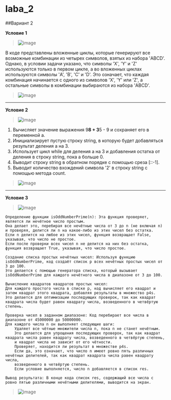 # laba_2
##Вариант 2

**Условие 1**
>![image](https://github.com/MTrucky/laba_2/assets/146337304/662fb749-445b-4975-a7e6-ab7b18d0414f)

В коде представлены вложенные циклы, которые генерируют все возможные комбинации из четырех символов, взятых из набора 'ABCD'. Однако, в условии задачи указано, что символы 'X', 'Y' и 'Z' используются только в первом цикле, а во вложенных циклах используются символы 'A', 'B', 'C' и 'D'. Это означает, что каждая комбинация начинается с одного из символов 'X', 'Y' или 'Z', а остальные символы в комбинации выбираются из набора 'ABCD'.

>![image](https://github.com/MTrucky/laba_2/assets/146337304/ae06876d-56f3-4c3e-8082-1b79d10e17a3)

_____
**Условие 2**
>![image](https://github.com/MTrucky/laba_2/assets/146337304/74336326-b635-4c37-87fc-1b19d8e0b302)

1. Вычисляет значение выражения 9**8 + 3**5 - 9 и сохраняет его в переменной a.
2. Инициализирует пустую строку string, в которую будет добавляться результат деления a на 3.
3. Использует цикл while для деления a на 3 и добавления остатка от деления в строку string, пока a больше 0.
4. Выводит строку string в обратном порядке с помощью среза [::-1].
5. Выводит количество вхождений символа '2' в строку string с помощью метода count.

>![image](https://github.com/MTrucky/laba_2/assets/146337304/3b9f57bc-d214-4e8b-b376-48fca2c0467f)

_____

**Условие 3**
>![image](https://github.com/MTrucky/laba_2/assets/146337304/0bde3d80-20c1-4294-8d28-5cb99e2b3937)


    Определение функции isOddNumberPrime(n): Эта функция проверяет, является ли нечётное число простым. 
    Она делает это, перебирая все нечётные числа от 3 до n (не включая n) и проверяя, делится ли n на какое-либо из этих чисел без остатка.
    Если n делится на любое из этих чисел, функция возвращает False, указывая, что число не простое. 
    Если после проверки всех чисел n не делится на них без остатка, функция возвращает True, указывая, что число простое.

    Создание списка простых нечётных чисел: Используя функцию isOddNumberPrime, код создаёт список p всех нечётных простых чисел от 3 до 100. 
    Это делается с помощью генератора списка, который вызывает isOddNumberPrime для каждого нечётного числа в диапазоне от 3 до 100.

    Вычисление квадратов квадратов простых чисел: 
    Для каждого простого числа в списке p, код вычисляет его квадрат и затем квадрат этого квадрата, добавляя результаты в множество p4s.
    Это делается для оптимизации последующих проверок, так как квадрат квадрата числа будет равен квадрату числа, возведенного в четвёртую степень.

    Проверка чисел в заданном диапазоне: Код перебирает все числа в диапазоне от 45000000 до 50000000. 
    Для каждого числа n он выполняет следующие шаги:
        Удаляет все чётные множители числа n, пока n не станет нечётным. 
        Это делается для упрощения последующих проверок, так как квадрат квадрата числа равен квадрату числа, возведенного в четвёртую степень, 
        и квадрат числа не зависит от его чётности.
        Проверяет, находится ли результат в множестве p4s.
        Если да, это означает, что число n имеет ровно пять различных нечётных делителей, так как квадрат квадрата числа равен квадрату числа, 
        возведенного в четвёртую степень.
        Если условие выполняется, число n добавляется в список res.

    Вывод результата: В конце кода список res, содержащий все числа с ровно пятью различными нечётными делителями, выводится на экран.


>![image](https://github.com/MTrucky/laba_2/assets/146337304/41a05254-ed60-4c91-be7b-e3953352230f)
